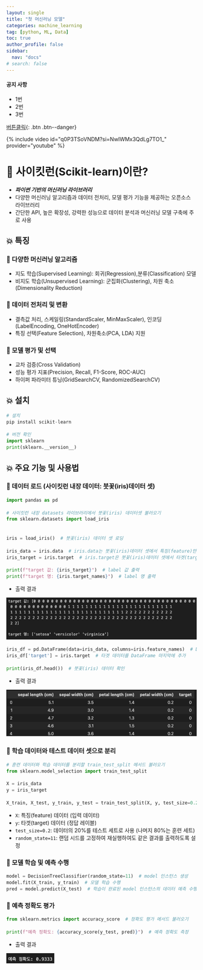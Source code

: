 ```yaml
---
layout: single
title: "첫 머신러닝 모델"
categories: machine_learning
tag: [python, ML, Data]
toc: true
author_profile: false
sidebar:
  nav: "docs"
# search: false
---
```


<!-- **[공지사항]** [깃험 블로그 시작입니다](https://choewj.github.io/)
{: .notice--danger} -->
<div class="notice--success">
<h4>공지 사항</h4>
<ul>
    <li>1번</li>
    <li>2번</li>
    <li>3번</li>
</ul>
</div>

[버튼클릭](http://google.com){: .btn .btn--danger}

{% include video id="q0P3TSoVNDM?si=NwIWMx3QdLg7TO1_" provider="youtube" %}

# 👑 사이킷런(Scikit-learn)이란?

- **_파이썬 기반의 머신러닝 라이브러리_**
- 다양한 머신러닝 알고리즘과 데이터 전처리, 모델 평가 기능을 제공하는 오픈소스 라이브러리
- 간단한 API, 높은 확장성, 강력한 성능으로 데이터 분석과 머신러닝 모델 구축에 주로 사용

## 💥 특징

### 🍒 다양한 머신러닝 알고리즘

- 지도 학습(Supervised Learning): 회귀(Regression),분류(Classification) 모델
- 비지도 학습(Unsupervised Learning): 군집화(Clustering), 차원 축소(Dimensionality Reduction)

### 🍒 데이터 전처리 및 변환

- 결측값 처리, 스케일링(StandardScaler, MinMaxScaler), 인코딩(LabelEncoding, OneHotEncoder)
- 특징 선택(Feature Selection), 차원축소(PCA, LDA) 지원

### 🍒 모델 평가 및 선택

- 교차 검증(Cross Validation)
- 성능 평가 지표(Precision, Recall, F1-Score, ROC-AUC)
- 하이퍼 파라미터 튜닝(GridSearchCV, RandomizedSearchCV)

## 💥 설치

```python
# 설치
pip install scikit-learn

# 버전 확인
import sklearn
print(sklearn.__version__)
```

## 💥 주요 기능 및 사용법

### 🥑 데이터 로드 (사이킷런 내장 데이터: 붓꽃(iris)데이터 셋)

```python
import pandas as pd

# 사이킷런 내장 datasets 라이브러리에서 붓꽃(iris) 데이터셋 불러오기
from sklearn.datasets import load_iris


iris = load_iris()  # 붓꽃(iris) 데이터 셋 로딩

iris_data = iris.data  # iris.data는 붓꽃(iris)데이터 셋에서 특징(feature)만으로 된 데이터를 numpy로 가지고 있음
iris_target = iris.target  # iris.target은 붓꽃(iris)데이터 셋에서 타겟(target) 데이터를 numpy로 가지고 있음

print(f"target 값: {iris_target}")  # label 값 출력
print(f"target 명: {iris.target_names}")  # label 명 출력
```

- 출력 결과

![001](../assets/images/001.png)

```python
iris_df = pd.DataFrame(data=iris_data, columns=iris.feature_names)  # DataFrame으로 변환
iris_df['target'] = iris.target  # 타겟 데이터를 DataFrame 마지막에 추가

print(iris_df.head())  # 붓꽃(iris) 데이터 확인
```

- 출력 결과

![002](../assets/images/002.png)

### 🥑 학습 데이터와 테스트 데이터 셋으로 분리

```python
# 훈련 데이터와 학습 데이터를 분리할 train_test_split 메서드 불러오기
from sklearn.model_selection import train_test_split

X = iris_data
y = iris_target

X_train, X_test, y_train, y_test = train_test_split(X, y, test_size=0.2, random_state=11)
```

- `X`: 특징(feature) 데이터 (입력 데이터)
- `y`: 타겟(target) 데이터 (정답 레이블)
- `test_size=0.2`: 데이터의 20%를 테스트 세트로 사용 (나머지 80%는 훈련 세트)
- `random_state=11`: 랜덤 시드를 고정하여 재실행하여도 같은 결과를 출력하도록 설정

### 🥑 모델 학습 및 예측 수행

```python
model = DecisionTreeClassifier(random_state=11)  # model 인스턴스 생성
model.fit(X_train, y_train)  # 모델 학습 수행
pred = model.predict(X_test)  # 학습이 완료된 model 인스턴스의 데이터 예측 수행
```

### 🥑 예측 정확도 평가

```python
from sklearn.metrics import accuracy_score  # 정확도 평가 메서드 불러오기

print(f"예측 정확도: {accuracy_score(y_test, pred)}")  # 예측 정확도 측정
```

- 출력 결과

![003](../assets/images/003.png)

